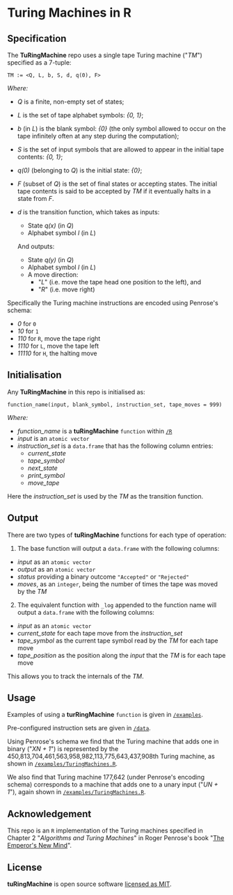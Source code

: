 # Turing Machines in R

## Specification

The **TuRingMachine** repo uses a single tape Turing machine ("_TM_") specified as a 7-tuple:

```
TM := <Q, L, b, S, d, q(0), F>
```

_Where:_

- _Q_ is a finite, non-empty set of states;
- _L_ is the set of tape alphabet symbols: _{0, 1}_;
- _b_ (in _L_) is the blank symbol: _{0}_ (the only symbol allowed to occur on the tape infinitely often at any step during the computation);
- _S_ is the set of input symbols that are allowed to appear in the initial tape contents: _{0, 1}_;
- _q(0)_ (belonging to _Q_) is the initial state: _{0}_;
- _F_ (subset of _Q_) is the set of final states or accepting states. The initial tape contents is said to be accepted by _TM_ if it eventually halts in a state from _F_.
- _d_ is the transition function, which takes as inputs:

  - State _q(x)_ (in _Q_)
  - Alphabet symbol _l_ (in _L_)

  And outputs:

  - State _q(y)_ (in _Q_)
  - Alphabet symbol _l_ (in _L_)
  - A move direction:
    - "_L_" (i.e. move the tape head one position to the left), and
    - "_R_" (i.e. move right)

Specifically the Turing machine instructions are encoded using Penrose's schema:

- _0_ for `0`
- _10_ for `1`
- _110_ for `R`, move the tape right
- _1110_ for `L`, move the tape left
- _11110_ for `H`, the halting move 

## Initialisation

Any **TuRingMachine** in this repo is initialised as:

```
function_name(input, blank_symbol, instruction_set, tape_moves = 999)
```

_Where:_

- _function_name_ is a **tuRingMachine** `function` within [`/R`](https://github.com/agarbiak/tuRingMachine/tree/master/R)
- _input_ is an `atomic vector`
- _instruction_set_ is a `data.frame` that has the following column entries:
  - _current_state_
  - _tape_symbol_
  - _next_state_
  - _print_symbol_
  - _move_tape_

Here the _instruction_set_ is used by the _TM_ as the transition function.

## Output

There are two types of **tuRingMachine** functions for each type of operation:

1. The base function will output a `data.frame` with the following columns:

- _input_ as an `atomic vector`
- _output_ as an `atomic vector`
- _status_ providing a binary outcome `"Accepted"` or `"Rejected"`
- _moves_, as an `integer`, being the number of times the tape was moved by the _TM_

2. The equivalent function with `_log` appended to the function name will output a `data.frame` with the following columns:

- _input_ as an `atomic vector`
- _current_state_ for each tape move from the _instruction_set_
- _tape_symbol_ as the current tape symbol read by the _TM_ for each tape move
- _tape_position_ as the position along the _input_ that the _TM_ is for each tape move

This allows you to track the internals of the _TM_.

## Usage

Examples of using a **turRingMachine** `function` is given in [`/examples`](https://github.com/agarbiak/tuRingMachine/tree/master/examples).

Pre-configured instruction sets are given in [`/data`](https://github.com/agarbiak/tuRingMachine/tree/master/data).

Using Penrose's schema we find that the Turing machine that adds one in binary ("_XN + 1_") is represented by the 450,813,704,461,563,958,982,113,775,643,437,908th Turing machine, as shown in [`/examples/TuringMachines.R`](https://github.com/agarbiak/tuRingMachine/blob/master/examples/TuringMachines.R).

We also find that Turing machine 177,642 (under Penrose's encoding schema) corresponds to a machine that adds one to a unary input ("_UN + 1_"), again shown in [`/examples/TuringMachines.R`](https://github.com/agarbiak/tuRingMachine/blob/master/examples/TuringMachines.R).

## Acknowledgement

This repo is an `R` implementation of the Turing machines specified in Chapter 2 "_Algorithms and Turing Machines_" in Roger Penrose's book "[The Emperor's New Mind](https://en.wikipedia.org/wiki/The_Emperor%27s_New_Mind)".

## License

**tuRingMachine** is open source software [licensed as MIT](https://github.com/agarbiak/tuRingMachine/blob/master/LICENSE).
